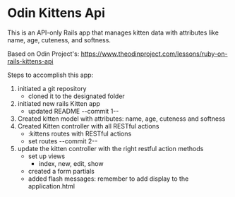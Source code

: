 # Odin Kittens Api

This is an API-only Rails app that manages kitten data with attributes like name, age, cuteness, and softness.

Based on Odin Project's: https://www.theodinproject.com/lessons/ruby-on-rails-kittens-api

Steps to accomplish this app:

1. initiated a git repository
    - cloned it to the designated folder
2. initiated new rails Kitten app
    - updated README
--commit 1--
3. Created kitten model with attributes: name, age, cuteness and softness
4. Created Kitten controller with all RESTful actions 
    - :kittens routes with RESTful actions
    - set routes
--commit 2--
5. update the kitten controller with the right restful action methods
    - set up views 
        - index, new, edit, show
    - created a form partials
    - added flash messages: remember to add display to the application.html